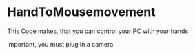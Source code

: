 # HandToMousemovement
This Code makes, that you can control your PC with your hands

important, you must plug in a camera
